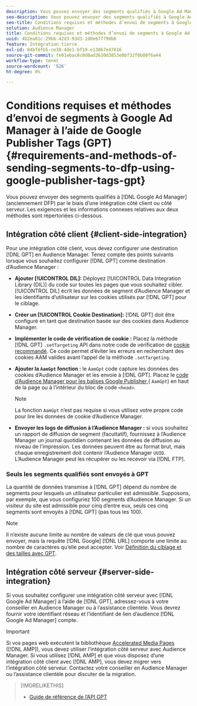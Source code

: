 ```yaml
---
description: Vous pouvez envoyer des segments qualifiés à Google Ad Manager par le biais d’une intégration côté client ou côté serveur. Les exigences et les informations connexes relatives aux deux méthodes sont répertoriées ci-dessous.
seo-description: Vous pouvez envoyer des segments qualifiés à Google Ad Manager par le biais d’une intégration côté client ou côté serveur. Les exigences et les informations connexes relatives aux deux méthodes sont répertoriées ci-dessous.
seo-title: Conditions requises et méthodes d’envoi de segments à Google Ad Manager à l’aide de Google Publisher Tags (GPT)
solution: Audience Manager
title: Conditions requises et méthodes d’envoi de segments à Google Ad Manager à l’aide de Google Publisher Tags (GPT)
uuid: 4b2ea81c-29bb-42d3-93d3-1d8e677790b6
feature: Intégration tierce
exl-id: 04bf6fb5-ce38-4de1-bf19-e130b7e47616
source-git-commit: fe01ebac8c0d0ad3630d3853e0bf32f0b00f6a44
workflow-type: tm+mt
source-wordcount: '526'
ht-degree: 0%

---
```


# Conditions requises et méthodes d’envoi de segments à Google Ad Manager à l’aide de Google Publisher Tags (GPT) {#requirements-and-methods-of-sending-segments-to-dfp-using-google-publisher-tags-gpt}

Vous pouvez envoyer des segments qualifiés à [!DNL Google Ad Manager] (anciennement DFP) par le biais d’une intégration côté client ou côté serveur. Les exigences et les informations connexes relatives aux deux méthodes sont répertoriées ci-dessous.

## Intégration côté client {#client-side-integration}

Pour une intégration côté client, vous devez configurer une destination [!DNL GPT] en Audience Manager. Tenez compte des points suivants lorsque vous souhaitez configurer [!DNL GPT] comme destination d’Audience Manager :

* **Ajouter  [!UICONTROL DIL]:** Déployez  [!UICONTROL Data Integration Library (DIL)] du code sur toutes les pages que vous souhaitez cibler. [!UICONTROL DIL] écrit les données de segment d’Audience Manager et les identifiants d’utilisateur sur les cookies utilisés par  [!DNL GPT] pour le ciblage.

* **Créer un  [!UICONTROL Cookie Destination]:** [!DNL GPT] doit être configuré en tant que destination basée sur des cookies dans Audience Manager.

* **Implémenter le code de vérification de cookie :** Placez la méthode  [!DNL GPT] `.setTargeting` API dans notre code de vérification de  [cookie recommandé](../../integration/gpt-aam-destination/gpt-aam-modify-api.md). Ce code permet d’éviter les erreurs en recherchant des cookies AAM valides avant l’appel de la méthode `.setTargeting`.

* **Ajouter la  `AamGpt` fonction :** le  `AamGpt` code capture les données des cookies d’Audience Manager et les envoie à  [!DNL GPT]. Placez le [code d’Audience Manager pour les balises Google Publisher ](../../integration/gpt-aam-destination/gpt-aam-aamgpt-code.md) ( `AamGpt`) en haut de la page ou à l’intérieur du bloc de code `<head>`.

   >[!NOTE]
   >
   >La fonction `AamGpt` n’est pas requise si vous utilisez votre propre code pour lire les données de cookie d’Audience Manager.

* **Envoyer les logs de diffusion à l’Audience Manager :** si vous souhaitez un rapport de diffusion de segment (facultatif), fournissez à l’Audience Manager un journal quotidien contenant les données de diffusion au niveau de l’impression. Les données peuvent être au format brut, mais chaque enregistrement doit contenir l’Audience Manager `UUID`. L’Audience Manager peut les récupérer ou les recevoir via [!DNL FTP].

### Seuls les segments qualifiés sont envoyés à GPT

La quantité de données transmise à [!DNL GPT] dépend du nombre de segments pour lesquels un utilisateur particulier est admissible. Supposons, par exemple, que vous configuriez 100 segments d’Audience Manager. Si un visiteur du site est admissible pour cinq d’entre eux, seuls ces cinq segments sont envoyés à [!DNL GPT] (pas tous les 100).

>[!NOTE]
>
>Il n’existe aucune limite au nombre de valeurs de clé que vous pouvez envoyer, mais la requête [!DNL Google] [!DNL URL] comporte une limite au nombre de caractères qu’elle peut accepter. Voir [Définition du ciblage et des tailles avec GPT](https://support.google.com/dfp_premium/bin/answer.py?hl=en&amp;answer=1697712).

## Intégration côté serveur {#server-side-integration}

Si vous souhaitez configurer une intégration côté serveur avec [!DNL Google Ad Manager] à l’aide de [!DNL GPT], adressez-vous à votre conseiller en Audience Manager ou à l’assistance clientèle. Vous devrez fournir votre identifiant réseau et l’identifiant de lien d’audience [!DNL Google Ad Manager] compte.

>[!IMPORTANT]
>
>Si vos pages web exécutent la bibliothèque [Accelerated Media Pages](https://www.ampproject.org/) ([!DNL AMP]), vous devez utiliser l’intégration côté serveur avec Audience Manager. Si vous utilisez [!DNL AMP] et que vous disposez d’une intégration côté client avec [!DNL AMP], vous devez migrer vers l’intégration côté serveur. Contactez votre conseiller en Audience Manager ou l’assistance clientèle pour discuter de la migration.

>[!MORELIKETHIS]
>
>* [Guide de référence de l’API GPT](https://support.google.com/dfp_premium/bin/answer.py?hl=en&amp;answer=1650154)

